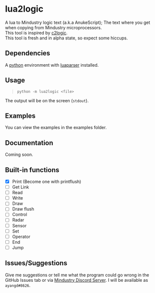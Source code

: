 # lua2logic
A lua to Mindustry logic text (a.k.a AnukeScript); The text where you get when copying from Mindustry microprocessors.  
This tool is inspired by [c2logic](https://github.com/SuperStormer/c2logic).  
This tool is fresh and in alpha state, so expect some hiccups.

## Dependencies
A [python](https://www.python.org/) environment with [luaparser](https://pypi.org/project/luaparser/) installed.

## Usage
> ```python -m lua2logic <file>```

The output will be on the screen (`stdout`).

## Examples
You can view the examples in the examples folder.

## Documentation
Coming soon.

## Built-in functions
- [x] Print (Become one with printflush)
- [ ] Get Link
- [ ] Read
- [ ] Write
- [ ] Draw
- [ ] Draw flush
- [ ] Control
- [ ] Radar
- [ ] Sensor
- [ ] Set
- [ ] Operator
- [ ] End
- [ ] Jump

## Issues/Suggestions
Give me suggestions or tell me what the program could go wrong in the GitHub Issues tab or via [Mindustry Discord Server](https://discord.gg/mindustry). I will be available as `ayangd#8626`.